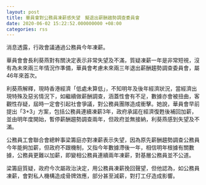```yaml
---
layout: post
title: 華員會對公務員凍薪感失望　擬退出薪酬趨勢調查委員會
date: 2020-06-02 15:22:52.000000000 +08:00
categories: rss
---
```


消息透露，行政會議通過公務員今年凍薪。

華員會會長利葵燕對有關決定表示非常失望及不滿，質疑凍薪一年是非常短視，沒有為未來兩三年情況作準備，華員會考慮未來兩三年退出薪酬趨勢調查委員會，屬46年來首次。

利葵燕解釋，現時香港經濟「低處未算低」，不知明年及後年經濟狀況，當經濟出現特殊及惡劣情況下，如繼續做薪酬調查，涵蓋性會有不足，數據亦會被扭曲，客觀性存疑，屆時一定會引起社會爭議，對公務員團隊造成衝擊。她說，華員會早前提出「3+3」方案，包括公務員連續凍薪3年，政府承諾在經濟復甦後補回加薪，並由明年度開始，暫停薪酬趨勢調查兩年，但政府並無接納，利葵燕感到失望及不滿。

公務員工會聯合會總幹事梁籌庭亦對凍薪表示失望，因為原先薪酬趨勢調查公務員今年能夠加薪，但政府不跟機制，又指今年數據滯後一年，相信明年根據有關數據，公務員更難以加薪，即變相公務員連續兩年凍薪，對基層公務員並不公道。

梁籌庭質疑，政府今次屬政治決定，用公務員凍薪挽回聲望，但他認為，如公務員凍薪，會對私人機構造成骨牌效應，部分甚至減薪，對打工仔造成影響。
